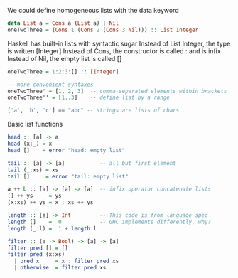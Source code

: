 We could define homogeneous lists with the data keyword
```haskell
data List a = Cons a (List a) | Nil
oneTwoThree = (Cons 1 (Cons 2 (Cons 3 Nil))) :: List Integer
```

Haskell has built-in lists with syntactic sugar
Instead of List Integer, the type is written [Integer]
Instead of Cons, the constructor is called : and is infix
Instead of Nil, the empty list is called []
```haskell
oneTwoThree = 1:2:3:[] :: [Integer]

-- more convenient syntaxes
oneTwoThree' = [1, 2, 3]  -- comma-separated elements within brackets
oneTwoThree'' = [1..3]    -- define list by a range

['a', 'b', 'c'] == "abc" -- strings are lists of chars
```

Basic list functions
```haskell
head :: [a] -> a
head (x:_) = x
head []    = error "head: empty list"

tail :: [a] -> [a]           -- all but first element
tail (_:xs) = xs
tail []     = error "tail: empty list"

a ++ b :: [a] -> [a] -> [a]  -- infix operator concatenate lists
[] ++ ys     = ys
(x:xs) ++ ys = x : xs ++ ys

length :: [a] -> Int         -- This code is from language spec
length []    =  0            -- GHC implements differently, why?
length (_:l) =  1 + length l

filter :: (a -> Bool) -> [a] -> [a]
filter pred [] = []
filter pred (x:xs)
  | pred x     = x : filter pred xs
  | otherwise  = filter pred xs
```
